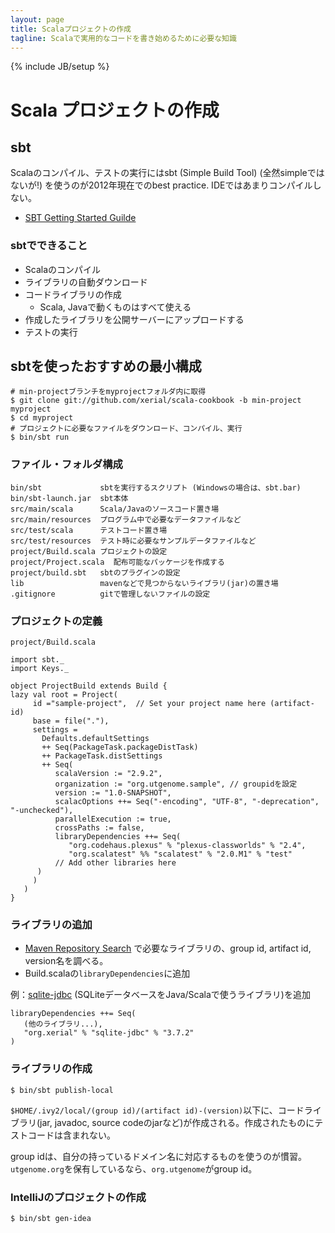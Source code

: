 ```yaml
---
layout: page
title: Scalaプロジェクトの作成
tagline: Scalaで実用的なコードを書き始めるために必要な知識
---
```

{% include JB/setup %}

# Scala プロジェクトの作成

## sbt

Scalaのコンパイル、テストの実行にはsbt (Simple Build Tool) (全然simpleではないが!) を使うのが2012年現在でのbest practice. IDEではあまりコンパイルしない。

* [SBT Getting Started Guilde](https://github.com/harrah/xsbt/wiki/Getting-Started-Welcome) 

### sbtでできること

* Scalaのコンパイル
* ライブラリの自動ダウンロード
* コードライブラリの作成
  * Scala, Javaで動くものはすべて使える
* 作成したライブラリを公開サーバーにアップロードする
* テストの実行

## sbtを使ったおすすめの最小構成

	# min-projectブランチをmyprojectフォルダ内に取得
	$ git clone git://github.com/xerial/scala-cookbook -b min-project myproject
	$ cd myproject
	# プロジェクトに必要なファイルをダウンロード、コンパイル、実行
	$ bin/sbt run

### ファイル・フォルダ構成

	bin/sbt             sbtを実行するスクリプト (Windowsの場合は、sbt.bar)
	bin/sbt-launch.jar  sbt本体
	src/main/scala      Scala/Javaのソースコード置き場
	src/main/resources  プログラム中で必要なデータファイルなど
	src/test/scala      テストコード置き場
	src/test/resources  テスト時に必要なサンプルデータファイルなど
	project/Build.scala プロジェクトの設定
	project/Project.scala  配布可能なパッケージを作成する
	project/build.sbt   sbtのプラグインの設定
    lib                 mavenなどで見つからないライブラリ(jar)の置き場
	.gitignore          gitで管理しないファイルの設定
	

### プロジェクトの定義

```project/Build.scala```

	import sbt._
	import Keys._

	object ProjectBuild extends Build {
    lazy val root = Project(
         id ="sample-project",  // Set your project name here (artifact-id)
         base = file("."),
         settings = 
           Defaults.defaultSettings 
           ++ Seq(PackageTask.packageDistTask) 
           ++ PackageTask.distSettings 
           ++ Seq(
           	  scalaVersion := "2.9.2",
    	      organization := "org.utgenome.sample", // groupidを設定
           	  version := "1.0-SNAPSHOT",
           	  scalacOptions ++= Seq("-encoding", "UTF-8", "-deprecation", "-unchecked"),
        	  parallelExecution := true,
        	  crossPaths := false,
           	  libraryDependencies ++= Seq(
    	         "org.codehaus.plexus" % "plexus-classworlds" % "2.4",
                 "org.scalatest" %% "scalatest" % "2.0.M1" % "test"
    	      // Add other libraries here
    	  )
         )
       )
    }


### ライブラリの追加
* [Maven Repository Search](http://search.maven.org/) で必要なライブラリの、group id, artifact id, version名を調べる。
* Build.scalaの```libraryDependencies```に追加
  
例：[sqlite-jdbc](http://www.xerial.org/trac/Xerial/wiki/SQLiteJDBC) (SQLiteデータベースをJava/Scalaで使うライブラリ)を追加
	
	libraryDependencies ++= Seq(
	   (他のライブラリ...), 
	   "org.xerial" % "sqlite-jdbc" % "3.7.2"
	) 


### ライブラリの作成

	$ bin/sbt publish-local
	
```$HOME/.ivy2/local/(group id)/(artifact id)-(version)```以下に、コードライブラリ(jar, javadoc, source codeのjarなど)が作成される。作成されたものにテストコードは含まれない。

group idは、自分の持っているドメイン名に対応するものを使うのが慣習。```utgenome.org```を保有しているなら、```org.utgenome```がgroup id。 


### IntelliJのプロジェクトの作成

	$ bin/sbt gen-idea
	




